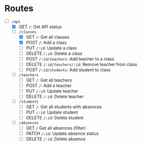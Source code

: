 # Routes

- [ ] `/api`
  - [x] GET `/`: Get API status
  - [ ] `/classes`
    - [x] GET `/`: Get all classes
    - [x] POST `/`: Add a class
    - [ ] PUT `/:id`: Update a class
    - [ ] DELETE `/:id`: Delete a class
    - [ ] POST `/:id/teachers`: Add teacher to a class
    - [ ] DELETE `/:id/teachers/:id`: Remove teacher from class
    - [ ] POST `/:id/students`: Add student to class
  - [ ] `/teachers`
    - [ ] GET `/`: Get all teachers
    - [ ] POST `/`: Add a teacher
    - [ ] PUT `/:id`: Update teacher
    - [ ] DELETE `/:id`: Delete teacher
  - [ ] `/students`
    - [ ] GET `/`: Get all students with absences
    - [ ] PUT `/:id`: Update student
    - [ ] DELETE `/:id`: Delete student
  - [ ] `/absences`
    - [ ] GET `/` Get all absences (filter)
    - [ ] PATCH `/:id`: Update absence status
    - [ ] DELETE `/:id`: Delete absence